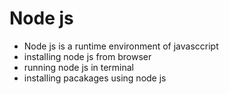 # Node js

- Node js is a runtime environment of javasccript
- installing node js from browser
- running node js in terminal
- installing pacakages using node js
